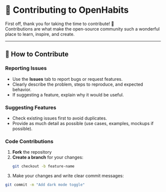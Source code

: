 # 🤝 Contributing to OpenHabits

First off, thank you for taking the time to contribute! 🎉  
Contributions are what make the open-source community such a wonderful place to learn, inspire, and create.

---

## 📝 How to Contribute

### Reporting Issues
- Use the **Issues** tab to report bugs or request features.  
- Clearly describe the problem, steps to reproduce, and expected behavior.  
- If suggesting a feature, explain why it would be useful.  

### Suggesting Features
- Check existing issues first to avoid duplicates.  
- Provide as much detail as possible (use cases, examples, mockups if possible).  

### Code Contributions
1. **Fork** the repository  
2. **Create a branch** for your changes:  
   ```bash
   git checkout -b feature-name
3. Make your changes and write clear commit messages:
```bash
git commit -m "Add dark mode toggle"
